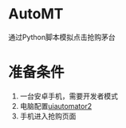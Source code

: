 # AutoMT
通过Python脚本模拟点击抢购茅台

# 准备条件
1. 一台安卓手机，需要开发者模式
2. 电脑配置[uiautomator2](https://github.com/openatx/uiautomator2)
3. 手机进入抢购页面
